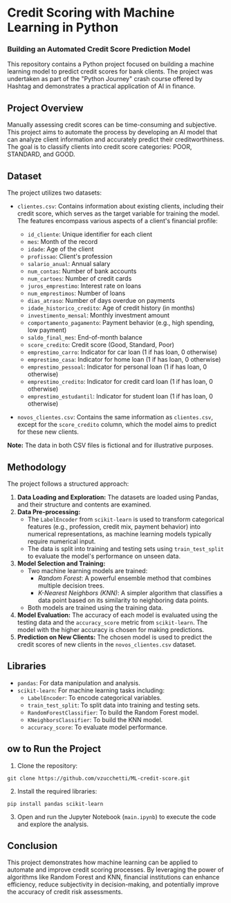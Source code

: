 # Credit Scoring with Machine Learning in Python
### Building an Automated Credit Score Prediction Model

This repository contains a Python project focused on building a machine learning model to predict credit scores for bank clients. The project was undertaken as part of the "Python Journey" crash course offered by Hashtag and demonstrates a practical application of AI in finance.

## Project Overview

Manually assessing credit scores can be time-consuming and subjective. This project aims to automate the process by developing an AI model that can analyze client information and accurately predict their creditworthiness. The goal is to classify clients into credit score categories: POOR, STANDARD, and GOOD.

## Dataset

The project utilizes two datasets:

- ``clientes.csv``: Contains information about existing clients, including their credit score, which serves as the target variable for training the model. The features encompass various aspects of a client's financial profile:
    - ``id_cliente``: Unique identifier for each client
    - ``mes``: Month of the record
    - ``idade``: Age of the client
    - ``profissao``: Client's profession
    - ``salario_anual``: Annual salary
    - ``num_contas``: Number of bank accounts
    - ``num_cartoes``: Number of credit cards
    - ``juros_emprestimo``: Interest rate on loans
    - ``num_emprestimos``: Number of loans
    - ``dias_atraso``: Number of days overdue on payments
    - ``idade_historico_credito``: Age of credit history (in months)
    - ``investimento_mensal``: Monthly investment amount
    - ``comportamento_pagamento``: Payment behavior (e.g., high spending, low payment)
    - ``saldo_final_mes``: End-of-month balance
    - ``score_credito``: Credit score (Good, Standard, Poor)
    - ``emprestimo_carro``: Indicator for car loan (1 if has loan, 0 otherwise)
    - ``emprestimo_casa``: Indicator for home loan (1 if has loan, 0 otherwise)
    - ``emprestimo_pessoal``: Indicator for personal loan (1 if has loan, 0 otherwise)
    - ``emprestimo_credito``: Indicator for credit card loan (1 if has loan, 0 otherwise)
    - ``emprestimo_estudantil``: Indicator for student loan (1 if has loan, 0 otherwise)

- ``novos_clientes.csv``: Contains the same information as ``clientes.csv``, except for the ``score_credito`` column, which the model aims to predict for these new clients.

**Note:** The data in both CSV files is fictional and for illustrative purposes.

## Methodology

The project follows a structured approach:

1. **Data Loading and Exploration:** The datasets are loaded using Pandas, and their structure and contents are examined.
2. **Data Pre-processing:**
    - The ``LabelEncoder`` from ``scikit-learn`` is used to transform categorical features (e.g., profession, credit mix, payment behavior) into numerical representations, as machine learning models typically require numerical input.
    - The data is split into training and testing sets using ``train_test_split`` to evaluate the model's performance on unseen data.
3. **Model Selection and Training:**
    - Two machine learning models are trained:
        - *Random Forest*: A powerful ensemble method that combines multiple decision trees.
        - *K-Nearest Neighbors (KNN)*: A simpler algorithm that classifies a data point based on its similarity to neighboring data points.
    - Both models are trained using the training data.
4. **Model Evaluation:** The accuracy of each model is evaluated using the testing data and the ``accuracy_score`` metric from ``scikit-learn``. The model with the higher accuracy is chosen for making predictions.
5. **Prediction on New Clients:** The chosen model is used to predict the credit scores of new clients in the ``novos_clientes.csv`` dataset.

## Libraries
- ``pandas``: For data manipulation and analysis.
- ``scikit-learn``: For machine learning tasks including:
    - ``LabelEncoder``: To encode categorical variables.
    - ``train_test_split``: To split data into training and testing sets.
    - ``RandomForestClassifier``: To build the Random Forest model.
    - ``KNeighborsClassifier``: To build the KNN model.
    - ``accuracy_score``: To evaluate model performance.

## ow to Run the Project

1. Clone the repository:
```
git clone https://github.com/vzucchetti/ML-credit-score.git
```
2. Install the required libraries:
```
pip install pandas scikit-learn
```

3. Open and run the Jupyter Notebook (``main.ipynb``) to execute the code and explore the analysis.

## Conclusion

This project demonstrates how machine learning can be applied to automate and improve credit scoring processes. By leveraging the power of algorithms like Random Forest and KNN, financial institutions can enhance efficiency, reduce subjectivity in decision-making, and potentially improve the accuracy of credit risk assessments.
